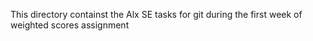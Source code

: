 This directory containst the Alx SE tasks for git during the first week of weighted scores assignment
